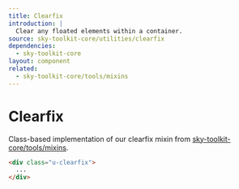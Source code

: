 ```yaml
---
title: Clearfix
introduction: |
  Clear any floated elements within a container.
source: sky-toolkit-core/utilities/clearfix
dependencies:
  - sky-toolkit-core
layout: component
related:
  - sky-toolkit-core/tools/mixins 
---
```


# Clearfix

Class-based implementation of our clearfix mixin from
[sky-toolkit-core/tools/mixins](../../tools/_mixins.scss).

```html { "render": false }
<div class="u-clearfix">
  ...
</div>
```
